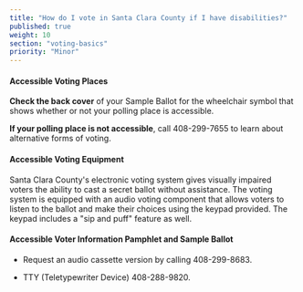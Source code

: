 ```yaml
---
title: "How do I vote in Santa Clara County if I have disabilities?"
published: true
weight: 10
section: "voting-basics"
priority: "Minor"
---
```


#### Accessible Voting Places    

**Check the back cover** of your Sample Ballot for the wheelchair symbol that shows whether or not your polling place is accessible.  

**If your polling place is not accessible**, call 408-299-7655 to learn about alternative forms of voting.  

#### Accessible Voting Equipment    

Santa Clara County's electronic voting system gives visually impaired voters the ability to cast a secret ballot without assistance. The voting system is equipped with an audio voting component that allows voters to listen to the ballot and make their choices using the keypad provided. The keypad includes a "sip and puff" feature as well.  

#### Accessible Voter Information Pamphlet and Sample Ballot  

- Request an audio cassette version by calling 408-299-8683.  

- TTY (Teletypewriter Device) 408-288-9820.  
